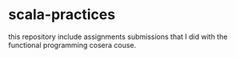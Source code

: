 scala-practices
===============

this repository include assignments submissions that I did with  the functional programming cosera couse.  
